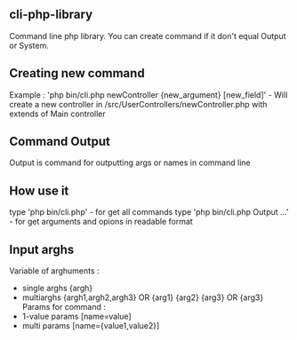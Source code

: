 ## cli-php-library
Command line php library. You can create command if it don't equal 
Output or System.

## Creating new command
Example : 'php bin/cli.php newController {new_argument} [new_field]' - Will create a new controller in /src/UserControllers/newController.php with extends of Main controller

## Command Output
Output is command for outputting args or names in command line

## How use it
type 'php bin/cli.php' - for get all commands
type 'php bin/cli.php Output ...' - for get arguments and opions in readable format

## Input arghs
Variable of arghuments : 
  - single arghs {argh} 
  - multiarghs {argh1,argh2,argh3} OR {arg1} {arg2} {arg3} OR {arg3}
Params for command :
  - 1-value params [name=value]
  - multi params [name={value1,value2}]
